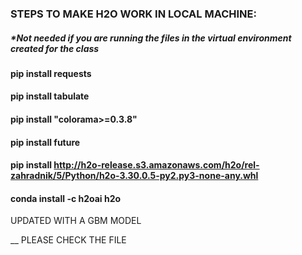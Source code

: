 
### STEPS TO MAKE H2O WORK IN LOCAL MACHINE:

##### *Not needed if you are running the files in the virtual environment created for the class


#### pip install requests

#### pip install tabulate

#### pip install "colorama>=0.3.8"

#### pip install future

#### pip install http://h2o-release.s3.amazonaws.com/h2o/rel-zahradnik/5/Python/h2o-3.30.0.5-py2.py3-none-any.whl

#### conda install -c h2oai h2o




UPDATED WITH A GBM MODEL 

__ PLEASE CHECK THE FILE 
